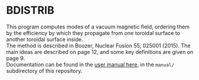 # BDISTRIB

This program computes modes of a vacuum magnetic field, ordering them by the efficiency by which they propagate from one toroidal surface to another toroidal surface inside.  
The method is described in Boozer, Nuclear Fusion 55, 025001 (2015).  The main ideas are described on page 12, and some key definitions are given on page 9.  
Documentation can be found in the [user manual here,](https://github.com/landreman/bdistrib/raw/master/manual/bdistribManual.pdf) in the `manual/` subdirectory of this repository.

